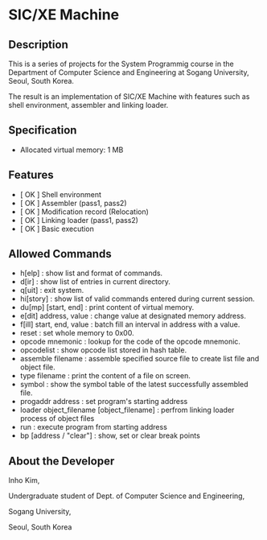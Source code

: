 # SIC/XE Machine

## Description

This is a series of projects for the System Programmig course in the Department of Computer Science and Engineering at Sogang University, Seoul, South Korea.

The result is an implementation of SIC/XE Machine with features such as shell environment, assembler and linking loader.


## Specification

- Allocated virtual memory: 1 MB


## Features

- [ OK ] Shell environment
- [ OK ] Assembler (pass1, pass2)
- [ OK ] Modification record (Relocation)
- [ OK ] Linking loader (pass1, pass2)
- [ OK ] Basic execution


## Allowed Commands

- h[elp] : show list and format of commands.
- d[ir] : show list of entries in current directory.
- q[uit] : exit system.
- hi[story] : show list of valid commands entered during current session.
- du[mp] [start, end] : print content of virtual memory.
- e[dit] address, value : change value at designated memory address.
- f[ill] start, end, value : batch fill an interval in address with a value.
- reset : set whole memory to 0x00.
- opcode mnemonic : lookup for the code of the opcode mnemonic.
- opcodelist : show opcode list stored in hash table.
- assemble filename : assemble specified source file to create list file and object file.
- type filename : print the content of a file on screen.
- symbol : show the symbol table of the latest successfully assembled file.
- progaddr address : set program's starting address
- loader object_filename [object_filename] : perfrom linking loader process of object files
- run : execute program from starting address
- bp [address / "clear"] : show, set or clear break points


## About the Developer

Inho Kim,

Undergraduate student of Dept. of Computer Science and Engineering,

Sogang University,

Seoul, South Korea
